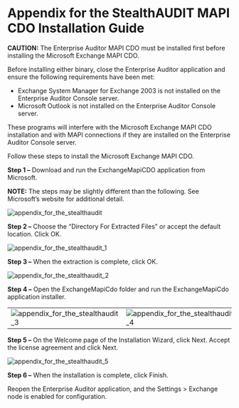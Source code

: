 # Appendix for the StealthAUDIT MAPI CDO Installation Guide

**CAUTION:** The Enterprise Auditor MAPI CDO must be installed first before installing the Microsoft
Exchange MAPI CDO.

Before installing either binary, close the Enterprise Auditor application and ensure the following
requirements have been met:

- Exchange System Manager for Exchange 2003 is not installed on the Enterprise Auditor Console
  server.
- Microsoft Outlook is not installed on the Enterprise Auditor Console server.

These programs will interfere with the Microsoft Exchange MAPI CDO installation and with MAPI
connections if they are installed on the Enterprise Auditor Console server.

Follow these steps to install the Microsoft Exchange MAPI CDO.

**Step 1 –** Download and run the ExchangeMapiCDO application from Microsoft.

**NOTE:** The steps may be slightly different than the following. See Microsoft’s website for
additional detail.

![appendix_for_the_stealthaudit](/img/versioned_docs/accessanalyzer_11.6/stealthaudit/install_guides/mapi_cdo_install/appendix_for_the_stealthaudit.webp)

**Step 2 –** Choose the “Directory For Extracted Files” or accept the default location. Click OK.

![appendix_for_the_stealthaudit_1](/img/versioned_docs/accessanalyzer_11.6/stealthaudit/install_guides/mapi_cdo_install/appendix_for_the_stealthaudit_1.webp)

**Step 3 –** When the extraction is complete, click OK.

![appendix_for_the_stealthaudit_2](/img/versioned_docs/accessanalyzer_11.6/stealthaudit/install_guides/mapi_cdo_install/appendix_for_the_stealthaudit_2.webp)

**Step 4 –** Open the ExchangeMapiCdo folder and run the ExchangeMapiCdo application installer.

|                                                                                                                                                                 |                                                                                                                                                                 |
| --------------------------------------------------------------------------------------------------------------------------------------------------------------- | --------------------------------------------------------------------------------------------------------------------------------------------------------------- |
| ![appendix_for_the_stealthaudit_3](/img/versioned_docs/accessanalyzer_11.6/stealthaudit/install_guides/mapi_cdo_install/appendix_for_the_stealthaudit_3.webp) | ![appendix_for_the_stealthaudit_4](/img/versioned_docs/accessanalyzer_11.6/stealthaudit/install_guides/mapi_cdo_install/appendix_for_the_stealthaudit_4.webp) |

**Step 5 –** On the Welcome page of the Installation Wizard, click Next. Accept the license
agreement and click Next.

![appendix_for_the_stealthaudit_5](/img/versioned_docs/accessanalyzer_11.6/stealthaudit/install_guides/mapi_cdo_install/appendix_for_the_stealthaudit_5.webp)

**Step 6 –** When the installation is complete, click Finish.

Reopen the Enterprise Auditor application, and the Settings > Exchange node is enabled for
configuration.
